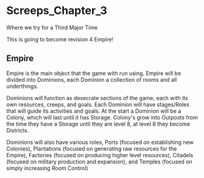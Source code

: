 # Screeps_Chapter_3
Where we try for a Third Major Time

This is going to become revision 4 Empire!

## Empire
Empire is the main object that the game with run using.  Empire will be divided into Dominions, each Dominion a collection of rooms and all underthings.  

Dominions will function as desecrate sections of the game, each with its own resources, creeps, and goals.  Each Dominion will have stages/Roles that will guide its activities and goals.  At the start a Dominion will be a Colony, which will last until it has Storage.  Colony's grow into Outposts from the time they have a Storage until they are level 8, at level 8 they become Districts.

Dominions will also have various roles, Ports (focused on establishing new Colonies), Plantations (focused on generating raw resources for the Empire), Factories (focused on producing higher level resources), Citadels (focused on military production and expansion), and Temples (focused on simply increasing Room Control)